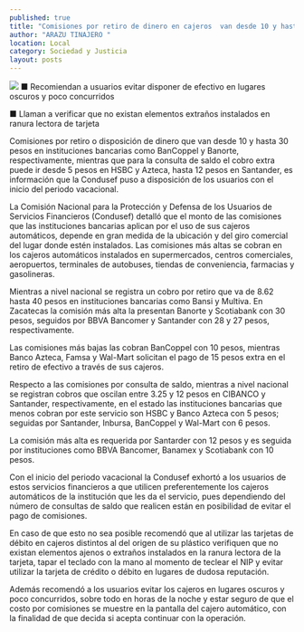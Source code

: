 ```yaml
---
published: true
title: "Comisiones por retiro de dinero en cajeros  van desde 10 y hasta 30 pesos: Condusef"
author: "ARAZU TINAJERO "
location: Local
category: Sociedad y Justicia
layout: posts
---
```


![](http://i.imgur.com/XqAA8onm.jpg)
■ Recomiendan a usuarios evitar disponer de efectivo en lugares oscuros y poco concurridos 

■ Llaman a verificar que no existan elementos extraños instalados en ranura lectora de tarjeta 

Comisiones por retiro o disposición de dinero que van desde 10 y hasta 30 pesos en instituciones bancarias como BanCoppel y Banorte, respectivamente, mientras que para la consulta de saldo el cobro extra puede ir desde 5 pesos en HSBC y Azteca, hasta 12 pesos en Santander, es información que la Condusef puso a disposición de los usuarios con el inicio del periodo vacacional.

La Comisión Nacional para la Protección y Defensa de los Usuarios de Servicios Financieros (Condusef) detalló que el monto de las comisiones que las instituciones bancarias aplican por el uso de sus cajeros automáticos, depende en gran medida de la ubicación y del giro comercial del lugar donde estén instalados.
Las comisiones más altas se cobran en los cajeros automáticos instalados en supermercados, centros comerciales, aeropuertos, terminales de autobuses, tiendas de conveniencia, farmacias y gasolineras.

Mientras a nivel nacional se registra un cobro por retiro que va de 8.62 hasta 40 pesos en instituciones bancarias como Bansi y Multiva. En Zacatecas la comisión más alta la presentan Banorte y Scotiabank con 30 pesos, seguidos por BBVA Bancomer y Santander con 28 y 27 pesos, respectivamente.

Las comisiones más bajas las cobran BanCoppel con 10 pesos, mientras Banco Azteca, Famsa y Wal-Mart solicitan el pago de 15 pesos extra en el retiro de efectivo a través de sus cajeros.

Respecto a las comisiones por consulta de saldo, mientras a nivel nacional se registran cobros que oscilan entre 3.25 y 12 pesos en CIBANCO y Santander, respectivamente, en el estado las instituciones bancarias que menos cobran por este servicio son HSBC y Banco Azteca con 5 pesos; seguidas por Santander, Inbursa, BanCoppel y Wal-Mart con 6 pesos.

La comisión más alta es requerida por Santarder con 12 pesos y es seguida por instituciones como BBVA Bancomer, Banamex y Scotiabank con 10 pesos.

Con el inicio del periodo vacacional la Condusef exhortó a los usuarios de estos servicios financieros a que utilicen preferentemente los cajeros automáticos de la institución que les da el servicio, pues dependiendo del número de consultas de saldo que realicen están en posibilidad de evitar el pago de comisiones.

En caso de que esto no sea posible recomendó que al utilizar las tarjetas de débito en cajeros distintos al del origen de su plástico verifiquen que no existan elementos ajenos o extraños instalados en la ranura lectora de la tarjeta, tapar el teclado con la mano al momento de teclear el NIP y evitar utilizar la tarjeta de crédito o débito en lugares de dudosa reputación. 

Además recomendó a los usuarios evitar los cajeros en lugares oscuros y poco concurridos, sobre todo en horas de la noche y estar seguro de que el costo por comisiones se muestre en la pantalla del cajero automático, con la finalidad de que decida si acepta continuar con la operación.
